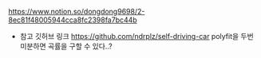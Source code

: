 https://www.notion.so/dongdong9698/2-8ec81f48005944cca8fc2398fa7bc44b

- 참고 깃허브 링크 https://github.com/ndrplz/self-driving-car
polyfit을 두번 미분하면 곡률을 구할 수 있다..?